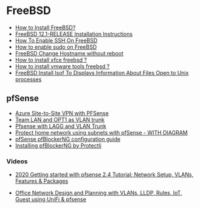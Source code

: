 # FreeBSD

- [How to Install FreeBSD?](https://www.educba.com/install-freebsd/)
- [FreeBSD 12.1-RELEASE Installation Instructions](https://www.freebsd.org/releases/12.1R/installation.html)
- [How To Enable SSH On FreeBSD](https://ostechnix.com/how-to-enable-ssh-on-freebsd/)
- [How to enable sudo on FreeBSD](https://www.osradar.com/enable-sudo-on-freebsd-12)
- [FreeBSD Change Hostname without reboot](https://www.cyberciti.biz/faq/howot-freebsd-change-hostname-without-reboot/)
- [How to install xfce freebsd ?](https://twiserandom.com/freebsd/how-to-install-xfce-freebsd/)
- [How to install vmware tools freebsd ?](https://twiserandom.com/freebsd/how-to-install-vmware-tools-freebsd/)
- [FreeBSD Install lsof To Displays Information About Files Open to Unix processes](https://www.cyberciti.biz/faq/freebsd-install-lsof-package/)

## pfSense

- [Azure Site-to-Site VPN with PFSense](https://thetechl33t.com/2020/05/18/azure-site-to-site-vpn-with-pfsense/)
- [Team LAN and OPT1 as VLAN trunk](https://www.reddit.com/r/PFSENSE/comments/hvovk1/team_lan_and_opt1_as_vlan_trunk/?utm_source=amp&utm_medium=&utm_content=post_body)
- [Pfsense with LAGG and VLAN Trunk](https://forums.lawrencesystems.com/t/pfsense-with-lagg-and-vlan-trunk/5271)
- [Protect home network using subnets with pfSense - WITH DIAGRAM](https://netosec.com/protect-home-network/)
- [pfSense pfBlockerNG configuration guide](https://nguvu.org/pfsense/pfSense-pfblockerng-configuration-guide/)
- [Installing pfBlockerNG by Protectli](https://protectli.com/kb/how-to-setup-pfblockerng/)

### Videos

- [2020 Getting started with pfsense 2.4 Tutorial: Network Setup, VLANs, Features & Packages](https://www.youtube.com/watch?v=fsdm5uc_LsU&feature=youtu.be)

- [Office Network Design and Planning with VLANs, LLDP, Rules, IoT, Guest using UniFi & pfsense](https://youtu.be/ouARr-4chJ8
 )
